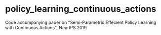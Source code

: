 # policy_learning_continuous_actions
Code accompanying paper on "Semi-Parametric Effecient Policy Learning with Continuous Actions", NeurIPS 2019
